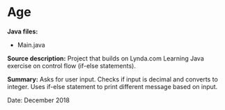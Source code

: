 # Age

**Java files:** 
* Main.java

**Source description:** Project that builds on Lynda.com Learning Java exercise on control flow (if-else statements).

**Summary:** Asks for user input. Checks if input is decimal and converts to integer. Uses if-else statement to print different message based on input.

Date: December 2018